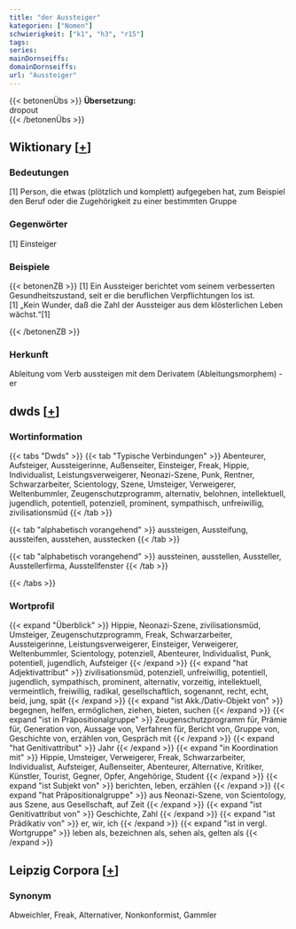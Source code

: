 ```yaml
---
title: "der Aussteiger"
kategorien: ["Nomen"]
schwierigkeit: ["k1", "h3", "r15"]
tags:
series:
mainDornseiffs:
domainDornseiffs:
url: "Aussteiger"
---
```


{{< betonenÜbs >}}
**Übersetzung:**  
dropout  
{{< /betonenÜbs >}}

## Wiktionary [[+](https://de.wiktionary.org/wiki/Aussteiger)]

### Bedeutungen
[1] Person, die etwas (plötzlich und komplett) aufgegeben hat, zum Beispiel den Beruf oder die Zugehörigkeit zu einer bestimmten Gruppe  

### Gegenwörter
[1] Einsteiger  

### Beispiele
{{< betonenZB >}}
[1] Ein Aussteiger berichtet vom seinem verbesserten Gesundheitszustand, seit er die beruflichen Verpflichtungen los ist.  
[1] „Kein Wunder, daß die Zahl der Aussteiger aus dem klösterlichen Leben wächst.“[1]  

{{< /betonenZB >}}
### Herkunft
Ableitung vom Verb aussteigen mit dem Derivatem (Ableitungsmorphem) -er  



## dwds [[+](https://www.dwds.de/wb/Aussteiger)]

### Wortinformation
{{< tabs "Dwds" >}}
{{< tab "Typische Verbindungen" >}}
Abenteurer, Aufsteiger, Aussteigerinne, Außenseiter, Einsteiger, Freak, Hippie, Individualist, Leistungsverweigerer, Neonazi-Szene, Punk, Rentner, Schwarzarbeiter, Scientology, Szene, Umsteiger, Verweigerer, Weltenbummler, Zeugenschutzprogramm, alternativ, belohnen, intellektuell, jugendlich, potentiell, potenziell, prominent, sympathisch, unfreiwillig, zivilisationsmüd
{{< /tab >}}

{{< tab "alphabetisch vorangehend" >}}
aussteigen, Aussteifung, aussteifen, ausstehen, ausstecken
{{< /tab >}}

{{< tab "alphabetisch vorangehend" >}}
aussteinen, ausstellen, Aussteller, Ausstellerfirma, Ausstellfenster
{{< /tab >}}

{{< /tabs >}}

### Wortprofil
{{< expand "Überblick" >}} Hippie, Neonazi-Szene, zivilisationsmüd, Umsteiger, Zeugenschutzprogramm, Freak, Schwarzarbeiter, Aussteigerinne, Leistungsverweigerer, Einsteiger, Verweigerer, Weltenbummler, Scientology, potenziell, Abenteurer, Individualist, Punk, potentiell, jugendlich, Aufsteiger {{< /expand >}}
{{< expand "hat Adjektivattribut" >}} zivilisationsmüd, potenziell, unfreiwillig, potentiell, jugendlich, sympathisch, prominent, alternativ, vorzeitig, intellektuell, vermeintlich, freiwillig, radikal, gesellschaftlich, sogenannt, recht, echt, beid, jung, spät {{< /expand >}}
{{< expand "ist Akk./Dativ-Objekt von" >}} begegnen, helfen, ermöglichen, ziehen, bieten, suchen {{< /expand >}}
{{< expand "ist in Präpositionalgruppe" >}} Zeugenschutzprogramm für, Prämie für, Generation von, Aussage von, Verfahren für, Bericht von, Gruppe von, Geschichte von, erzählen von, Gespräch mit {{< /expand >}}
{{< expand "hat Genitivattribut" >}} Jahr {{< /expand >}}
{{< expand "in Koordination mit" >}} Hippie, Umsteiger, Verweigerer, Freak, Schwarzarbeiter, Individualist, Aufsteiger, Außenseiter, Abenteurer, Alternative, Kritiker, Künstler, Tourist, Gegner, Opfer, Angehörige, Student {{< /expand >}}
{{< expand "ist Subjekt von" >}} berichten, leben, erzählen {{< /expand >}}
{{< expand "hat Präpositionalgruppe" >}} aus Neonazi-Szene, von Scientology, aus Szene, aus Gesellschaft, auf Zeit {{< /expand >}}
{{< expand "ist Genitivattribut von" >}} Geschichte, Zahl {{< /expand >}}
{{< expand "ist Prädikativ von" >}} er, wir, ich {{< /expand >}}
{{< expand "ist in vergl. Wortgruppe" >}} leben als, bezeichnen als, sehen als, gelten als {{< /expand >}}

## Leipzig Corpora [[+](https://corpora.uni-leipzig.de/en/res?word=Aussteiger&corpusId=deu_newscrawl-public_2018)]


### Synonym
Abweichler, Freak, Alternativer, Nonkonformist, Gammler

